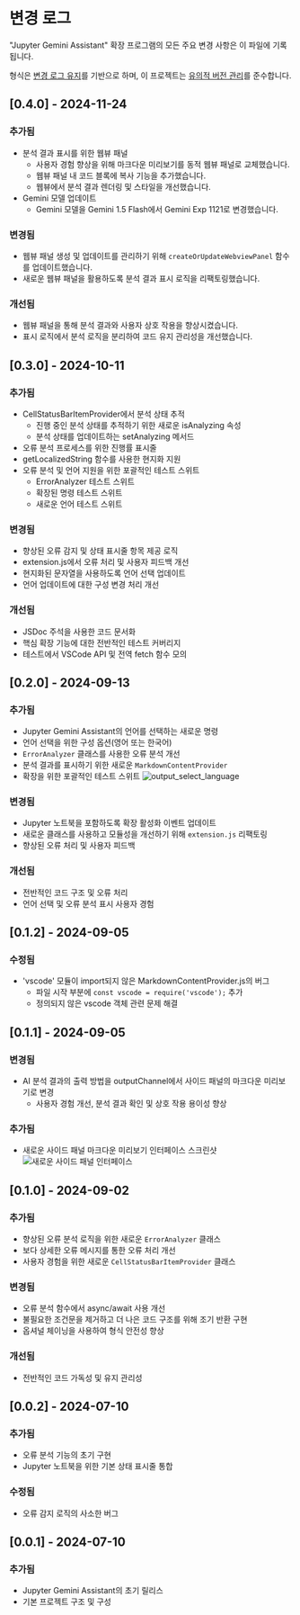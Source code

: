 # 변경 로그

"Jupyter Gemini Assistant" 확장 프로그램의 모든 주요 변경 사항은 이 파일에 기록됩니다.

형식은 [변경 로그 유지](https://keepachangelog.com/ko/1.0.0/)를 기반으로 하며,
이 프로젝트는 [유의적 버전 관리](https://semver.org/spec/v2.0.0.html)를 준수합니다.

## [0.4.0] - 2024-11-24

### 추가됨

- 분석 결과 표시를 위한 웹뷰 패널
  - 사용자 경험 향상을 위해 마크다운 미리보기를 동적 웹뷰 패널로 교체했습니다.
  - 웹뷰 패널 내 코드 블록에 복사 기능을 추가했습니다.
  - 웹뷰에서 분석 결과 렌더링 및 스타일을 개선했습니다.
- Gemini 모델 업데이트
  - Gemini 모델을 Gemini 1.5 Flash에서 Gemini Exp 1121로 변경했습니다.

### 변경됨

- 웹뷰 패널 생성 및 업데이트를 관리하기 위해 `createOrUpdateWebviewPanel` 함수를 업데이트했습니다.
- 새로운 웹뷰 패널을 활용하도록 분석 결과 표시 로직을 리팩토링했습니다.

### 개선됨

- 웹뷰 패널을 통해 분석 결과와 사용자 상호 작용을 향상시켰습니다.
- 표시 로직에서 분석 로직을 분리하여 코드 유지 관리성을 개선했습니다.

## [0.3.0] - 2024-10-11

### 추가됨

- CellStatusBarItemProvider에서 분석 상태 추적
  - 진행 중인 분석 상태를 추적하기 위한 새로운 isAnalyzing 속성
  - 분석 상태를 업데이트하는 setAnalyzing 메서드
- 오류 분석 프로세스를 위한 진행률 표시줄
- getLocalizedString 함수를 사용한 현지화 지원
- 오류 분석 및 언어 지원을 위한 포괄적인 테스트 스위트
  - ErrorAnalyzer 테스트 스위트
  - 확장된 명령 테스트 스위트
  - 새로운 언어 테스트 스위트

### 변경됨

- 향상된 오류 감지 및 상태 표시줄 항목 제공 로직
- extension.js에서 오류 처리 및 사용자 피드백 개선
- 현지화된 문자열을 사용하도록 언어 선택 업데이트
- 언어 업데이트에 대한 구성 변경 처리 개선

### 개선됨

- JSDoc 주석을 사용한 코드 문서화
- 핵심 확장 기능에 대한 전반적인 테스트 커버리지
- 테스트에서 VSCode API 및 전역 fetch 함수 모의

## [0.2.0] - 2024-09-13

### 추가됨

- Jupyter Gemini Assistant의 언어를 선택하는 새로운 명령
- 언어 선택을 위한 구성 옵션(영어 또는 한국어)
- `ErrorAnalyzer` 클래스를 사용한 오류 분석 개선
- 분석 결과를 표시하기 위한 새로운 `MarkdownContentProvider`
- 확장을 위한 포괄적인 테스트 스위트
  ![output_select_language](https://github.com/user-attachments/assets/4383f5ef-3c56-4cc5-aa7f-2a32e04a7ef0)

### 변경됨

- Jupyter 노트북을 포함하도록 확장 활성화 이벤트 업데이트
- 새로운 클래스를 사용하고 모듈성을 개선하기 위해 `extension.js` 리팩토링
- 향상된 오류 처리 및 사용자 피드백

### 개선됨

- 전반적인 코드 구조 및 오류 처리
- 언어 선택 및 오류 분석 표시 사용자 경험

## [0.1.2] - 2024-09-05

### 수정됨

- 'vscode' 모듈이 import되지 않은 MarkdownContentProvider.js의 버그
  - 파일 시작 부분에 `const vscode = require('vscode');` 추가
  - 정의되지 않은 vscode 객체 관련 문제 해결

## [0.1.1] - 2024-09-05

### 변경됨

- AI 분석 결과의 출력 방법을 outputChannel에서 사이드 패널의 마크다운 미리보기로 변경
  - 사용자 경험 개선, 분석 결과 확인 및 상호 작용 용이성 향상

### 추가됨

- 새로운 사이드 패널 마크다운 미리보기 인터페이스 스크린샷
  ![새로운 사이드 패널 인터페이스](https://github.com/user-attachments/assets/5445d853-490c-469f-a060-5f6919d071e4)

## [0.1.0] - 2024-09-02

### 추가됨

- 향상된 오류 분석 로직을 위한 새로운 `ErrorAnalyzer` 클래스
- 보다 상세한 오류 메시지를 통한 오류 처리 개선
- 사용자 경험을 위한 새로운 `CellStatusBarItemProvider` 클래스

### 변경됨

- 오류 분석 함수에서 async/await 사용 개선
- 불필요한 조건문을 제거하고 더 나은 코드 구조를 위해 조기 반환 구현
- 옵셔널 체이닝을 사용하여 형식 안전성 향상

### 개선됨

- 전반적인 코드 가독성 및 유지 관리성

## [0.0.2] - 2024-07-10

### 추가됨

- 오류 분석 기능의 초기 구현
- Jupyter 노트북을 위한 기본 상태 표시줄 통합

### 수정됨

- 오류 감지 로직의 사소한 버그

## [0.0.1] - 2024-07-10

### 추가됨

- Jupyter Gemini Assistant의 초기 릴리스
- 기본 프로젝트 구조 및 구성
